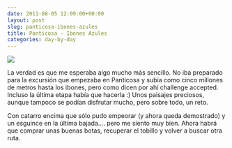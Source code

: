 ```yaml
---
date: 2011-08-05 12:09:00+00:00
layout: post
slug: panticosa-ibones-azules
title: Panticosa - Ibones Azules
categories: day-by-day
---
```


[![](http://blog.migueljulian.com/wp-content/uploads/IMG_0792-800x597.jpg)](http://blog.migueljulian.com/2011/08/panticosa-ibones-azules/img_0792/)

La verdad es que me esperaba algo mucho más sencillo. No iba preparado para la excursión que empezaba en Panticosa y subía como cinco millones de metros hasta los ibones, pero como dicen por ahí challenge accepted. Incluso la última etapa había que hacerla :) Unos paisajes preciosos, aunque tampoco se podían disfrutar mucho, pero sobre todo, un reto.

Con catarro encima que sólo pudo empeorar (y ahora queda demostrado) y un esguince en la última bajada.... pero me siento muy bien. Ahora habrá que comprar unas buenas botas, recuperar el tobillo y volver a buscar otra ruta.

